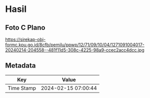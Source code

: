 # Hasil

## Foto C Plano

https://sirekap-obj-formc.kpu.go.id/8cfb/pemilu/ppwp/12/71/09/10/04/1271091004017-20240214-204558--481f11d5-308c-4225-98a9-ccec2acc4dcc.jpg


## Metadata

| Key        | Value               |
| ---------- | ------------------- |
| Time Stamp | 2024-02-15 07:00:44 |



